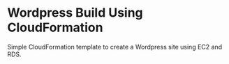 # Wordpress Build Using CloudFormation

Simple CloudFormation template to create a Wordpress site using EC2 and RDS.
